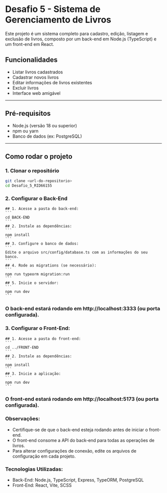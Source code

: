 # Desafio 5 - Sistema de Gerenciamento de Livros

Este projeto é um sistema completo para cadastro, edição, listagem e exclusão de livros, composto por um back-end em Node.js (TypeScript) e um front-end em React.

## Funcionalidades

- Listar livros cadastrados
- Cadastrar novos livros
- Editar informações de livros existentes
- Excluir livros
- Interface web amigável

---

## Pré-requisitos

- Node.js (versão 18 ou superior)
- npm ou yarn
- Banco de dados (ex: PostgreSQL)

---

## Como rodar o projeto

### 1. Clonar o repositório

```bash
git clone <url-do-repositorio>
cd Desafio_5_RID66155
```

### 2. Configurar o Back-End

    ## 1. Acesse a pasta do back-end:
    ```
    cd BACK-END
    ```
    ## 2. Instale as dependências:
    ```
    npm install
    ```
    ## 3. Configure o banco de dados:
    ```
    Edite o arquivo src/config/database.ts com as informações do seu banco.
    ```
    ## 4. Rode as migrations (se necessário):
    ```
    npm run typeorm migration:run
    ```
    ## 5. Inicie o servidor:
    ```
    npm run dev
    ```

### O back-end estará rodando em http://localhost:3333 (ou porta configurada).

### 3. Configurar o Front-End:
    ## 1. Acesse a pasta do front-end:
    ```
    cd ../FRONT-END
    ```
    ## 2. Instale as dependências:
    ```
    npm install
    ```
    ## 3. Inicie a aplicação:
    ```
    npm run dev
    ```

### O front-end estará rodando em http://localhost:5173 (ou porta configurada).

### Observações:

- Certifique-se de que o back-end esteja rodando antes de iniciar o front-end.
- O front-end consome a API do back-end para todas as operações de livros.
- Para alterar configurações de conexão, edite os arquivos de configuração em cada projeto.

### Tecnologias Utilizadas:

- Back-End: Node.js, TypeScript, Express, TypeORM, PostgreSQL
- Front-End: React, Vite, SCSS